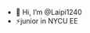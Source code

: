 - 👋 Hi, I’m @Laipi1240
- ⚡junior in NYCU EE

<!---
Laipi1240/Laipi1240 is a ✨ special ✨ repository because its `README.md` (this file) appears on your GitHub profile.
You can click the Preview link to take a look at your changes.
--->
